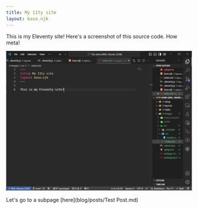 ```yaml
---
title: My 11ty site
layout: base.njk
---
```


This is my Eleventy site! Here's a screenshot of this source code. How meta!

![alt text](./attachments/screenshot.png)

Let's go to a subpage [here](blog/posts/Test Post.md)